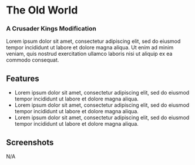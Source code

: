# The Old World
### A Crusader Kings Modification

Lorem ipsum dolor sit amet, consectetur adipiscing elit, sed do eiusmod tempor incididunt ut labore et dolore magna aliqua. Ut enim ad minim veniam, quis nostrud exercitation ullamco laboris nisi ut aliquip ex ea commodo consequat.

## Features

- Lorem ipsum dolor sit amet, consectetur adipiscing elit, sed do eiusmod tempor incididunt ut labore et dolore magna aliqua.  
- Lorem ipsum dolor sit amet, consectetur adipiscing elit, sed do eiusmod tempor incididunt ut labore et dolore magna aliqua.  
- Lorem ipsum dolor sit amet, consectetur adipiscing elit, sed do eiusmod tempor incididunt ut labore et dolore magna aliqua.

## Screenshots

N/A
